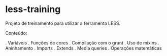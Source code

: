 # less-training

Projeto de treinamento para utilizar a ferramenta LESS.

Conteúdo:

. Variáveis
. Funções de cores
. Compilação com o grunt
. Uso de mixins
. Aninhamento
. Imports
. Extends
. Media queries
. Operações matemáticas
